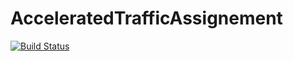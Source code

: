 # AcceleratedTrafficAssignement

[![Build Status](https://github.com/AntoineBut/AcceleratedTrafficAssignement.jl/actions/workflows/CI.yml/badge.svg?branch=main)](https://github.com/AntoineBut/AcceleratedTrafficAssignement.jl/actions/workflows/CI.yml?query=branch%3Amain)
